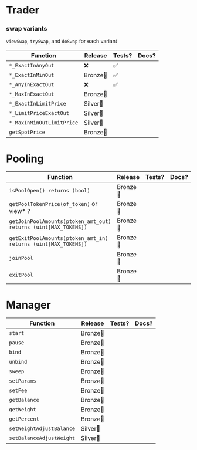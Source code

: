 # Trader 

### swap variants

`viewSwap`, `trySwap`, and `doSwap` for each variant

| Function | Release | Tests? | Docs? |
|-|-|-|-|
| `*_ExactInAnyOut` | ❌| ✅|   |
| `*_ExactInMinOut` | Bronze🍁| ✅ |  |
| `*_AnyInExactOut` | ❌| ✅ |  |
| `*_MaxInExactOut` | Bronze🍂|  |  |
| `*_ExactInLimitPrice` | Silver🥈 |  |  |
| `*_LimitPriceExactOut` | Silver🥈 |  |  |
| `*_MaxInMinOutLimitPrice` | Silver🥈|  |  |
| `getSpotPrice` | Bronze🐻 | |

# Pooling

Function | Release | Tests? | Docs? |
-|-|-|-
`isPoolOpen() returns (bool)` | Bronze🐂
`getPoolTokenPrice(of_token)` or view\* ? | Bronze🦁 | |
`getJoinPoolAmounts(ptoken_amt_out) returns (uint[MAX_TOKENS])` | Bronze🥉
`getExitPoolAmounts(ptoken_amt_in) returns (uint[MAX_TOKENS])` | Bronze🥉
`joinPool` | Bronze🥉
`exitPool` | Bronze🥉

# Manager 

Function | Release | Tests? | Docs? 
-|-|-|-
`start` | Bronze🥉
`pause` | Bronze🥉
`bind` | Bronze🥉
`unbind` | Bronze🥉
`sweep` | Bronze🥉
`setParams` | Bronze🥉
`setFee` | Bronze🥉
`getBalance` | Bronze🥉
`getWeight` | Bronze🥉
`getPercent` | Bronze🥉
`setWeightAdjustBalance` | Silver🥈
`setBalanceAdjustWeight` | Silver🥈


